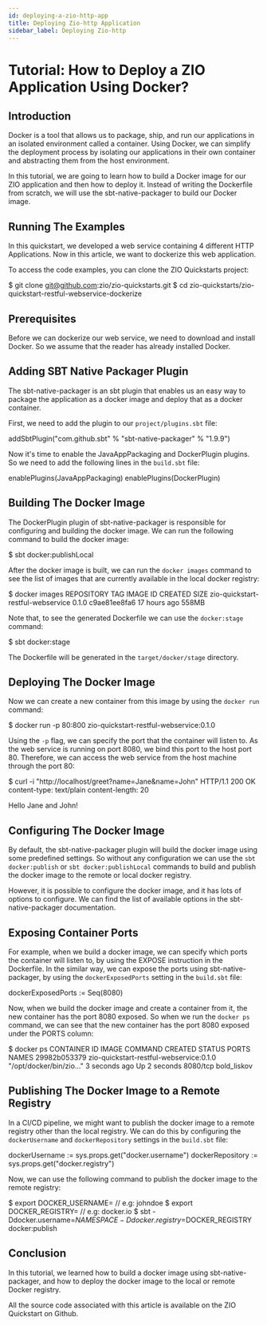 ```yaml
---
id: deploying-a-zio-http-app
title: Deploying Zio-http Application
sidebar_label: Deploying Zio-http 
---
```


# Tutorial: How to Deploy a ZIO Application Using Docker?

## Introduction
Docker is a tool that allows us to package, ship, and run our applications in an isolated environment called a container. Using Docker, we can simplify the deployment process by isolating our applications in their own container and abstracting them from the host environment.

In this tutorial, we are going to learn how to build a Docker image for our ZIO application and then how to deploy it. Instead of writing the Dockerfile from scratch, we will use the sbt-native-packager to build our Docker image.

## Running The Examples
In this quickstart, we developed a web service containing 4 different HTTP Applications. Now in this article, we want to dockerize this web application.

To access the code examples, you can clone the ZIO Quickstarts project:

$ git clone git@github.com:zio/zio-quickstarts.git 
$ cd zio-quickstarts/zio-quickstart-restful-webservice-dockerize

## Prerequisites
Before we can dockerize our web service, we need to download and install Docker. So we assume that the reader has already installed Docker.

## Adding SBT Native Packager Plugin
The sbt-native-packager is an sbt plugin that enables us an easy way to package the application as a docker image and deploy that as a docker container.

First, we need to add the plugin to our `project/plugins.sbt` file:

addSbtPlugin("com.github.sbt" % "sbt-native-packager" % "1.9.9")

Now it's time to enable the JavaAppPackaging and DockerPlugin plugins. So we need to add the following lines in the `build.sbt` file:

enablePlugins(JavaAppPackaging)
enablePlugins(DockerPlugin)

## Building The Docker Image
The DockerPlugin plugin of sbt-native-packager is responsible for configuring and building the docker image. We can run the following command to build the docker image:

$ sbt docker:publishLocal

After the docker image is built, we can run the `docker images` command to see the list of images that are currently available in the local docker registry:

$ docker images
REPOSITORY                          TAG     IMAGE ID       CREATED        SIZE
zio-quickstart-restful-webservice   0.1.0   c9ae81ee8fa6   17 hours ago   558MB

Note that, to see the generated Dockerfile we can use the `docker:stage` command:

$ sbt docker:stage

The Dockerfile will be generated in the `target/docker/stage` directory.

## Deploying The Docker Image
Now we can create a new container from this image by using the `docker run` command:

$ docker run -p 80:800 zio-quickstart-restful-webservice:0.1.0

Using the `-p` flag, we can specify the port that the container will listen to. As the web service is running on port 8080, we bind this port to the host port 80. Therefore, we can access the web service from the host machine through the port 80:

$ curl -i "http://localhost/greet?name=Jane&name=John"
HTTP/1.1 200 OK
content-type: text/plain
content-length: 20

Hello Jane and John!

## Configuring The Docker Image
By default, the sbt-native-packager plugin will build the docker image using some predefined settings. So without any configuration we can use the `sbt docker:publish` or `sbt docker:publishLocal` commands to build and publish the docker image to the remote or local docker registry.

However, it is possible to configure the docker image, and it has lots of options to configure. We can find the list of available options in the sbt-native-packager documentation.

## Exposing Container Ports
For example, when we build a docker image, we can specify which ports the container will listen to, by using the EXPOSE instruction in the Dockerfile. In the similar way, we can expose the ports using sbt-native-packager, by using the `dockerExposedPorts` setting in the `build.sbt` file:

dockerExposedPorts := Seq(8080)

Now, when we build the docker image and create a container from it, the new container has the port 8080 exposed. So when we run the `docker ps` command, we can see that the new container has the port 8080 exposed under the PORTS column:

$ docker ps
CONTAINER ID   IMAGE                                     COMMAND                  CREATED         STATUS         PORTS      NAMES
29982b053379   zio-quickstart-restful-webservice:0.1.0   "/opt/docker/bin/zio…"   3 seconds ago   Up 2 seconds   8080/tcp   bold_liskov

## Publishing The Docker Image to a Remote Registry
In a CI/CD pipeline, we might want to publish the docker image to a remote registry other than the local registry. We can do this by configuring the `dockerUsername` and `dockerRepository` settings in the `build.sbt` file:

dockerUsername := sys.props.get("docker.username")
dockerRepository := sys.props.get("docker.registry")

Now, we can use the following command to publish the docker image to the remote registry:

$ export DOCKER_USERNAME=<username>  // e.g: johndoe
$ export DOCKER_REGISTRY=<registry>  // e.g: docker.io
$ sbt -Ddocker.username=$NAMESPACE -Ddocker.registry=$DOCKER_REGISTRY docker:publish

## Conclusion
In this tutorial, we learned how to build a docker image using sbt-native-packager, and how to deploy the docker image to the local or remote Docker registry.

All the source code associated with this article is available on the ZIO Quickstart on Github.
